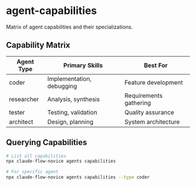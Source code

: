 # agent-capabilities

Matrix of agent capabilities and their specializations.

## Capability Matrix

| Agent Type | Primary Skills | Best For |
|------------|---------------|----------|
| coder | Implementation, debugging | Feature development |
| researcher | Analysis, synthesis | Requirements gathering |
| tester | Testing, validation | Quality assurance |
| architect | Design, planning | System architecture |

## Querying Capabilities
```bash
# List all capabilities
npx claude-flow-novice agents capabilities

# For specific agent
npx claude-flow-novice agents capabilities --type coder
```
